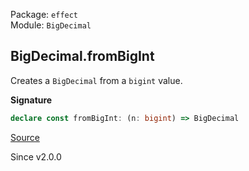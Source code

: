 Package: `effect`<br />
Module: `BigDecimal`<br />

## BigDecimal.fromBigInt

Creates a `BigDecimal` from a `bigint` value.

**Signature**

```ts
declare const fromBigInt: (n: bigint) => BigDecimal
```

[Source](https://github.com/Effect-TS/effect/tree/main/packages/effect/src/BigDecimal.ts#L800)

Since v2.0.0